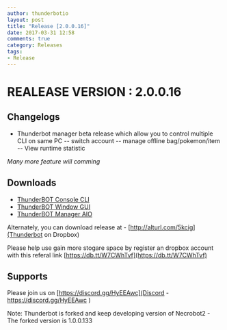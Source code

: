 ```yaml
---
author: thunderbotio
layout: post
title: "Release [2.0.0.16]"
date: 2017-03-31 12:58
comments: true
category: Releases
tags:
- Release
---
```


# REALEASE VERSION : 2.0.0.16

## Changelogs
- Thunderbot manager beta release which allow you to control multiple CLI on same PC
-- switch account
-- manage offline bag/pokemon/item
-- View runtime statistic

*Many more feature will comming*

## Downloads
- [ThunderBOT Console CLI](/releases/2.0.0.16/ThunderBOT.CLI.zip)
- [ThunderBOT Window GUI](/releases/2.0.0.16/ThunderBOT.Win.zip)
- [ThunderBOT Manager AIO](/releases/2.0.0.16/ThunderBOT.Manager.zip)

Alternately, you can download release at - [http://alturl.com/5kcig](Thunderbot on Dropbox)

Please help use gain more stogare space by register an dropbox account with this referal link [https://db.tt/W7CWhTvf](https://db.tt/W7CWhTvf)

## Supports

Please join us on [https://discord.gg/HyEEAwc](Discord - https://discord.gg/HyEEAwc )

Note: Thunderbot is forked and keep developing version of Necrobot2 - The forked version is 1.0.0.133
